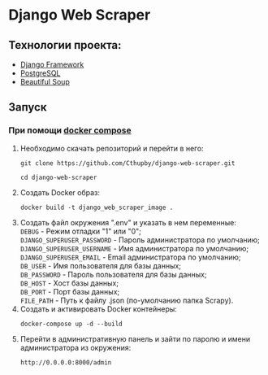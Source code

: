 # Django Web Scraper

## Технологии проекта:

* [Django Framework](https://docs.djangoproject.com/en/4.0/)
* [PostgreSQL](https://www.postgresql.org/)
* [Beautiful Soup](https://beautiful-soup-4.readthedocs.io/en/latest/#)

## Запуск  

### При помощи [docker compose](https://docs.docker.com/compose/)
1. Необходимо скачать репозиторий и перейти в него:  
   ```
   git clone https://github.com/Cthupby/django-web-scraper.git
   ```  
   ```
   cd django-web-scraper
   ```  
2. Создать Docker образ:  
   ```
   docker build -t django_web_scraper_image .
   ```  
3. Создать файл окружения ".env" и указать в нем переменные:  
   ```DEBUG``` - Режим отладки "1" или "0";  
   ```DJANGO_SUPERUSER_PASSWORD``` - Пароль администратора по умолчанию;  
   ```DJANGO_SUPERUSER_USERNAME``` - Имя администратора по умолчанию;  
   ```DJANGO_SUPERUSER_EMAIL``` - Email администратора по умолчанию;  
   ```DB_USER``` - Имя пользователя для базы данных;  
   ```DB_PASSWORD``` - Пароль пользователя для базы данных;  
   ```DB_HOST``` - Хост базы данных;  
   ```DB_PORT``` - Порт базы данных;  
   ```FILE_PATH``` - Путь к файлу .json (по-умолчанию папка Scrapy).  
4. Создать и активировать Docker контейнеры:  
   ```
   docker-compose up -d --build
   ```  
5. Перейти в административную панель  и зайти по паролю и имени администратора из окружения:   
   ```
   http://0.0.0.0:8000/admin
   ```
